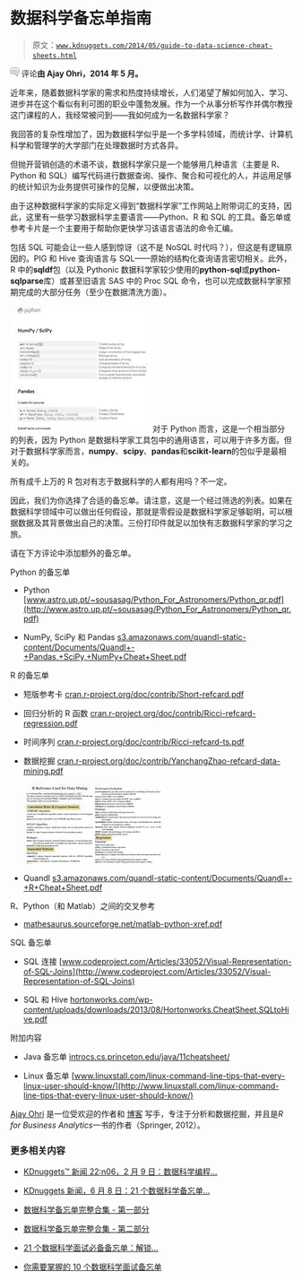 # 数据科学备忘单指南

> 原文：[`www.kdnuggets.com/2014/05/guide-to-data-science-cheat-sheets.html`](https://www.kdnuggets.com/2014/05/guide-to-data-science-cheat-sheets.html)

![c](img/3d9c022da2d331bb56691a9617b91b90.png) 评论**由 Ajay Ohri，2014 年 5 月。**

近年来，随着数据科学家的需求和热度持续增长，人们渴望了解如何加入、学习、进步并在这个看似有利可图的职业中蓬勃发展。作为一个从事分析写作并偶尔教授这门课程的人，我经常被问到——我如何成为一名数据科学家？

我回答的复杂性增加了，因为数据科学似乎是一个多学科领域，而统计学、计算机科学和管理学的大学部门在处理数据时方式各异。

但抛开营销创造的术语不谈，数据科学家只是一个能够用几种语言（主要是 R、Python 和 SQL）编写代码进行数据查询、操作、聚合和可视化的人，并运用足够的统计知识为业务提供可操作的见解，以便做出决策。

由于这种数据科学家的实际定义得到“数据科学家”工作网站上附带词汇的支持，因此，这里有一些学习数据科学主要语言——Python、R 和 SQL 的工具。备忘单或参考卡片是一个主要用于帮助你更快学习该语言语法的命令汇编。

包括 SQL 可能会让一些人感到惊讶（这不是 NoSQL 时代吗？），但这是有逻辑原因的。PIG 和 Hive 查询语言与 SQL——原始的结构化查询语言密切相关。此外，R 中的**sqldf**包（以及 Pythonic 数据科学家较少使用的**python-sql**或**python-sqlparse**库）或甚至旧语言 SAS 中的 Proc SQL 命令，也可以完成数据科学家预期完成的大部分任务（至少在数据清洗方面）。

![Python Cheat Sheets](img/fb4b6111cd2556304eb5ed3cc9c9794e.png) 对于 Python 而言，这是一个相当部分的列表，因为 Python 是数据科学家工具包中的通用语言，可以用于许多方面。但对于数据科学家而言，**numpy**、**scipy**、**pandas**和**scikit-learn**的包似乎是最相关的。

所有成千上万的 R 包对有志于数据科学的人都有用吗？不一定。

因此，我们为你选择了合适的备忘单。请注意，这是一个经过筛选的列表。如果在数据科学领域中可以做出任何假设，那就是零假设是数据科学家足够聪明，可以根据数据及其背景做出自己的决策。三份打印件就足以加快有志数据科学家的学习之旅。

请在下方评论中添加额外的备忘单。

Python 的备忘单

+   Python [www.astro.up.pt/~sousasag/Python_For_Astronomers/Python_qr.pdf](http://www.astro.up.pt/~sousasag/Python_For_Astronomers/Python_qr.pdf)

+   NumPy, SciPy 和 Pandas [s3.amazonaws.com/quandl-static-content/Documents/Quandl+-+Pandas,+SciPy,+NumPy+Cheat+Sheet.pdf](https://s3.amazonaws.com/quandl-static-content/Documents/Quandl+-+Pandas,+SciPy,+NumPy+Cheat+Sheet.pdf)

R 的备忘单

+   短版参考卡 [cran.r-project.org/doc/contrib/Short-refcard.pdf](http://cran.r-project.org/doc/contrib/Short-refcard.pdf)

+   回归分析的 R 函数 [cran.r-project.org/doc/contrib/Ricci-refcard-regression.pdf](http://cran.r-project.org/doc/contrib/Ricci-refcard-regression.pdf)

+   时间序列 [cran.r-project.org/doc/contrib/Ricci-refcard-ts.pdf](http://cran.r-project.org/doc/contrib/Ricci-refcard-ts.pdf)

+   数据挖掘 [cran.r-project.org/doc/contrib/YanchangZhao-refcard-data-mining.pdf](http://cran.r-project.org/doc/contrib/YanchangZhao-refcard-data-mining.pdf)

    ![r-data-mining](img/3f530ec08e3d9b5d91376ab47b95e317.png)

+   Quandl [s3.amazonaws.com/quandl-static-content/Documents/Quandl+-+R+Cheat+Sheet.pdf](https://s3.amazonaws.com/quandl-static-content/Documents/Quandl+-+R+Cheat+Sheet.pdf)

R、Python（和 Matlab）之间的交叉参考

+   [mathesaurus.sourceforge.net/matlab-python-xref.pdf](http://mathesaurus.sourceforge.net/matlab-python-xref.pdf)

SQL 备忘单

+   SQL 连接 [www.codeproject.com/Articles/33052/Visual-Representation-of-SQL-Joins](http://www.codeproject.com/Articles/33052/Visual-Representation-of-SQL-Joins)

+   SQL 和 Hive [hortonworks.com/wp-content/uploads/downloads/2013/08/Hortonworks.CheatSheet.SQLtoHive.pdf](http://hortonworks.com/wp-content/uploads/downloads/2013/08/Hortonworks.CheatSheet.SQLtoHive.pdf)

附加内容

+   Java 备忘单 [introcs.cs.princeton.edu/java/11cheatsheet/](http://introcs.cs.princeton.edu/java/11cheatsheet/)

+   Linux 备忘单 [www.linuxstall.com/linux-command-line-tips-that-every-linux-user-should-know/](http://www.linuxstall.com/linux-command-line-tips-that-every-linux-user-should-know/)

[Ajay Ohri](https://www.linkedin.com/in/ajayohri) 是一位受欢迎的作者和 [博客](http://decisionstats.com/) 写手，专注于分析和数据挖掘，并且是*R for Business Analytics*一书的作者（Springer, 2012）。

### 更多相关内容

+   [KDnuggets™ 新闻 22:n06，2 月 9 日：数据科学编程…](https://www.kdnuggets.com/2022/n06.html)

+   [KDnuggets 新闻，6 月 8 日：21 个数据科学备忘单…](https://www.kdnuggets.com/2022/n23.html)

+   [数据科学备忘单完整合集 - 第一部分](https://www.kdnuggets.com/2022/02/complete-collection-data-science-cheat-sheets-part-1.html)

+   [数据科学备忘单完整合集 - 第二部分](https://www.kdnuggets.com/2022/02/complete-collection-data-science-cheat-sheets-part-2.html)

+   [21 个数据科学面试必备备忘单：解锁…](https://www.kdnuggets.com/2022/06/21-cheat-sheets-data-science-interviews.html)

+   [你需要掌握的 10 个数据科学面试备忘单](https://www.kdnuggets.com/2022/10/10-cheat-sheets-need-ace-data-science-interview.html)
